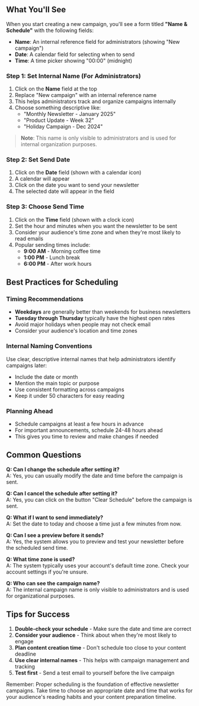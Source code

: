 ## What You'll See

When you start creating a new campaign, you'll see a form titled **"Name & Schedule"** with the following fields:

- **Name**: An internal reference field for administrators (showing "New campaign")
- **Date**: A calendar field for selecting when to send
- **Time**: A time picker showing "00:00" (midnight)

### Step 1: Set Internal Name (For Administrators)
1. Click on the **Name** field at the top
2. Replace "New campaign" with an internal reference name
3. This helps administrators track and organize campaigns internally
4. Choose something descriptive like:
   - "Monthly Newsletter - January 2025"
   - "Product Update - Week 32"
   - "Holiday Campaign - Dec 2024"

> **Note**: This name is only visible to administrators and is used for internal organization purposes.

### Step 2: Set Send Date
1. Click on the **Date** field (shown with a calendar icon)
2. A calendar will appear
3. Click on the date you want to send your newsletter
4. The selected date will appear in the field

### Step 3: Choose Send Time
1. Click on the **Time** field (shown with a clock icon)
2. Set the hour and minutes when you want the newsletter to be sent
3. Consider your audience's time zone and when they're most likely to read emails
4. Popular sending times include:
   - **9:00 AM** - Morning coffee time
   - **1:00 PM** - Lunch break
   - **6:00 PM** - After work hours

## Best Practices for Scheduling

### Timing Recommendations
- **Weekdays** are generally better than weekends for business newsletters
- **Tuesday through Thursday** typically have the highest open rates
- Avoid major holidays when people may not check email
- Consider your audience's location and time zones

### Internal Naming Conventions
Use clear, descriptive internal names that help administrators identify campaigns later:
- Include the date or month
- Mention the main topic or purpose
- Use consistent formatting across campaigns
- Keep it under 50 characters for easy reading

### Planning Ahead
- Schedule campaigns at least a few hours in advance
- For important announcements, schedule 24-48 hours ahead
- This gives you time to review and make changes if needed

## Common Questions

**Q: Can I change the schedule after setting it?**  
A: Yes, you can usually modify the date and time before the campaign is sent.

**Q: Can I cancel the schedule after setting it?**  
A: Yes, you can click on the button "Clear Schedule" before the campaign is sent.

**Q: What if I want to send immediately?**  
A: Set the date to today and choose a time just a few minutes from now.

**Q: Can I see a preview before it sends?**  
A: Yes, the system allows you to preview and test your newsletter before the scheduled send time.

**Q: What time zone is used?**  
A: The system typically uses your account's default time zone. Check your account settings if you're unsure.

**Q: Who can see the campaign name?**  
A: The internal campaign name is only visible to administrators and is used for organizational purposes.

## Tips for Success

1. **Double-check your schedule** - Make sure the date and time are correct
2. **Consider your audience** - Think about when they're most likely to engage
3. **Plan content creation time** - Don't schedule too close to your content deadline
4. **Use clear internal names** - This helps with campaign management and tracking
5. **Test first** - Send a test email to yourself before the live campaign

Remember: Proper scheduling is the foundation of effective newsletter campaigns. Take time to choose an appropriate date and time that works for your audience's reading habits and your content preparation timeline.